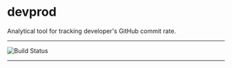 # devprod
Analytical tool for tracking developer's GitHub commit rate.

---
![Build Status](https://img.shields.io/endpoint.svg?url=https%3A%2F%2Factions-badge.atrox.dev%2FIah-Uch%2Fdevprod%2Fbadge%3Fref%3Dmain%26token%3D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&style=for-the-badge)

---


<!-- START doctoc generated TOC please keep comment here to allow auto update -->
<!-- DON'T EDIT THIS SECTION, INSTEAD RE-RUN doctoc TO UPDATE -->



<!-- END doctoc generated TOC please keep comment here to allow auto update -->
